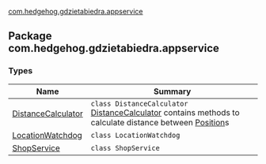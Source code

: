 [com.hedgehog.gdzietabiedra.appservice](./index.md)

## Package com.hedgehog.gdzietabiedra.appservice

### Types

| Name | Summary |
|---|---|
| [DistanceCalculator](-distance-calculator/index.md) | `class DistanceCalculator`<br>[DistanceCalculator](-distance-calculator/index.md) contains methods to calculate distance between [Position](../com.github.asvid.biedra.domain/-position/index.md)s |
| [LocationWatchdog](-location-watchdog/index.md) | `class LocationWatchdog` |
| [ShopService](-shop-service/index.md) | `class ShopService` |
